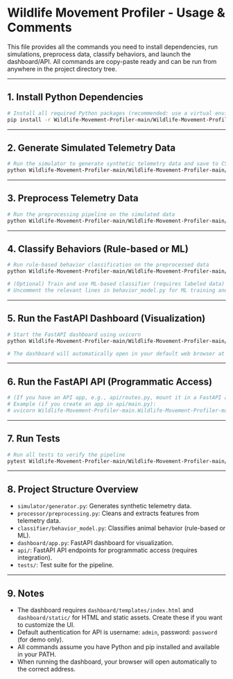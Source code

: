 # Wildlife Movement Profiler - Usage & Comments

This file provides all the commands you need to install dependencies, run simulations, preprocess data, classify behaviors, and launch the dashboard/API. All commands are copy-paste ready and can be run from anywhere in the project directory tree.

---

## 1. Install Python Dependencies

```sh
# Install all required Python packages (recommended: use a virtual environment)
pip install -r Wildlife-Movement-Profiler-main/Wildlife-Movement-Profiler-main/requirements.txt
```

---

## 2. Generate Simulated Telemetry Data

```sh
# Run the simulator to generate synthetic telemetry data and save to CSV
python Wildlife-Movement-Profiler-main/Wildlife-Movement-Profiler-main/simulator/generator.py
```

---

## 3. Preprocess Telemetry Data

```sh
# Run the preprocessing pipeline on the simulated data
python Wildlife-Movement-Profiler-main/Wildlife-Movement-Profiler-main/processor/preprocessing.py
```

---

## 4. Classify Behaviors (Rule-based or ML)

```sh
# Run rule-based behavior classification on the preprocessed data
python Wildlife-Movement-Profiler-main/Wildlife-Movement-Profiler-main/classifier/behavior_model.py

# (Optional) Train and use ML-based classifier (requires labeled data)
# Uncomment the relevant lines in behavior_model.py for ML training and prediction
```

---

## 5. Run the FastAPI Dashboard (Visualization)

```sh
# Start the FastAPI dashboard using uvicorn
python Wildlife-Movement-Profiler-main/Wildlife-Movement-Profiler-main/dashboard/app.py

# The dashboard will automatically open in your default web browser at http://127.0.0.1:8000/
```

---

## 6. Run the FastAPI API (Programmatic Access)

```sh
# (If you have an API app, e.g., api/routes.py, mount it in a FastAPI app and run with uvicorn)
# Example (if you create an app in api/main.py):
# uvicorn Wildlife-Movement-Profiler-main.Wildlife-Movement-Profiler-main.api.main:app --reload
```

---

## 7. Run Tests

```sh
# Run all tests to verify the pipeline
pytest Wildlife-Movement-Profiler-main/Wildlife-Movement-Profiler-main/tests/test_pipeline.py
```

---

## 8. Project Structure Overview

- `simulator/generator.py`: Generates synthetic telemetry data.
- `processor/preprocessing.py`: Cleans and extracts features from telemetry data.
- `classifier/behavior_model.py`: Classifies animal behavior (rule-based or ML).
- `dashboard/app.py`: FastAPI dashboard for visualization.
- `api/`: FastAPI API endpoints for programmatic access (requires integration).
- `tests/`: Test suite for the pipeline.

---

## 9. Notes

- The dashboard requires `dashboard/templates/index.html` and `dashboard/static/` for HTML and static assets. Create these if you want to customize the UI.
- Default authentication for API is username: `admin`, password: `password` (for demo only).
- All commands assume you have Python and pip installed and available in your PATH.
- When running the dashboard, your browser will open automatically to the correct address. 